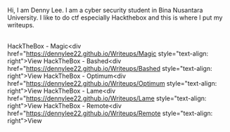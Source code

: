 Hi, I am Denny Lee. I am a cyber security student in Bina Nusantara University. I like to do ctf especially Hackthebox and this is where I put my writeups.
<br><br>



HackTheBox - Magic<div href="https://dennylee22.github.io/Writeups/Magic style="text-align: right">View</div>
HackTheBox - Bashed<div href="https://dennylee22.github.io/Writeups/Bashed style="text-align: right">View</div>
HackTheBox - Optimum<div href="https://dennylee22.github.io/Writeups/Optimum style="text-align: right">View</div>
HackTheBox - Lame<div href="https://dennylee22.github.io/Writeups/Lame style="text-align: right">View</div>
HackTheBox - Remote<div href="https://dennylee22.github.io/Writeups/Remote style="text-align: right">View</div>



